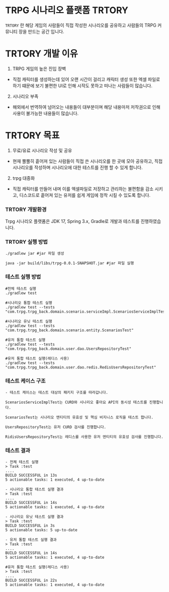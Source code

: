 # TRPG 시나리오 플랫폼 TRTORY

`TRTORY` 란 해당 게임의 사람들이 직접 작성한
시나리오를 공유하고 사람들의 TRPG 커뮤니티 장을 만드는 공간 입니다.

# TRTORY 개발 이유
1. TRPG 게임의 높은 진입 장벽
+ 직접 캐릭터를 생성하는데 있어 오랜 시간이 걸리고 캐릭터 생성 또한 엑셀 파일로 하기 떄문에 보기 불편한 UI로 인해 시작도 못하고 떠나는 사람들이 많습니다.
2. 시나리오 부족
+ 해외에서 번역하여 넘어오는 내용들이 대부분이며 해당 내용마저 저작권으로 인해 사용이 불가능한 내용들이 많습니다.
# TRTORY 목표
1. 무료/유료 시나리오 작성 및 공유
- 현재 뿔뿔히 흩어져 있는 사람들이 직접 쓴 시나리오를 한 곳에 모아 공유하고, 직접 시나리오를 작성하며 시나리오에 대한 테스트를 진행 할 수 있게 합니다.
2. trpg 대중화
- 직접 캐릭터를 만들어 내며 이를 엑셀파일로 저장하고 관리하는 불편함을 감소 시키고, 디스코드로 흩어져 있는 유저를 쉽게 게임에 정착 시킬 수 있도록 합니다.

### TRTORY 개발환경 ###
Trpg 시나리오 플랫폼은 JDK 17, Spring 3.x, Gradle로 개발과 테스트를 진행하였습니다.

### TRTORY 실행 방법 ###
    ./gradlew jar #jar 파일 생성

    java -jar build/libs/trpg-0.0.1-SNAPSHOT.jar #jar 파일 실행

### 테스트 실행 방법 ###
    #전체 테스트 실행
    ./gradlew test

    #시나리오 통합 테스트 실행
    ./gradlew test --tests "com.trpg.trpg_back.domain.scenario.serviceImpl.ScenariosServiceImplTest" 

    #시나리오 유닛 테스트 실행
    ./gradlew test --tests "com.trpg.trpg_back.domain.scenario.entity.ScenariosTest" 

    #유저 통합 테스트 실행
    ./gradlew test --tests "com.trpg.trpg_back.domain.user.dao.UsersRepositoryTest"

    #유저 통합 테스트 실행(레디스 사용)
    ./gradlew test --tests "com.trpg.trpg_back.domain.user.dao.redis.RedisUsersRepositoryTest"


### 테스트 케이스 구조 ###
    - 테스트 케이스는 테스트 대상의 패키지 구조를 따라갑니다.

    ScenariosServiceImplTest는 CURD와 시나리오 좋아요 API의 동시성 테스트를 진행합니다.

    ScenariosTest는 시나리오 엔티티의 유효성 및 핵심 비지니스 로직을 테스트 합니다.

    UsersRepositoryTest는 유저 CURD 검사를 진행합니다.
    
    RidisUsersRepositoryTest는 레디스를 사용한 유저 엔티티의 유효성 검사를 진행합니다.

### 테스트 결과 ##
    - 전체 테스트 실행
    > Task :test
    ....
    BUILD SUCCESSFUL in 13s
    5 actionable tasks: 1 executed, 4 up-to-date

    - 시나리오 통합 테스트 실행 결과
    > Task :test
    ....
    BUILD SUCCESSFUL in 14s
    5 actionable tasks: 1 executed, 4 up-to-date

    - 시나리오 유닛 테스트 실행 결과
    > Task :test
    BUILD SUCCESSFUL in 3s
    5 actionable tasks: 5 up-to-date

    - 유저 통합 테스트 실행 결과
    > Task :test
    ....
    BUILD SUCCESSFUL in 14s
    5 actionable tasks: 1 executed, 4 up-to-date

    #유저 통합 테스트 실행(레디스 사용)
    > Task :test
    ....
    BUILD SUCCESSFUL in 22s
    5 actionable tasks: 1 executed, 4 up-to-date
